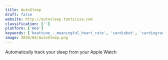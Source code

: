 ```yaml
---
title: AutoSleep
draft: false 
website: http://autosleep.tantsissa.com
classification: ['']
platform: ['Web']
keywords: ['beattune_-_meaningful_heart_rate', 'cardiobot', 'cardiogram_for_apple_watch', 'go2sleep', 'gyroscope_watch_app', 'heart_rate', 'heart_watch', 'nukleosome']
image: 2020/04/AutoSleep.png
---
```

Automatically track your sleep from your Apple Watch